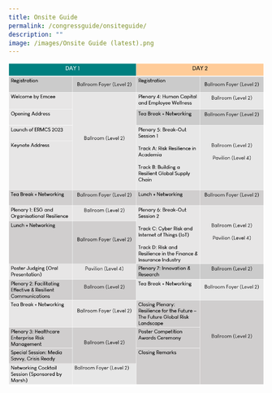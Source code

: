 ```yaml
---
title: Onsite Guide
permalink: /congressguide/onsiteguide/
description: ""
image: /images/Onsite Guide (latest).png
---
```

![](/images/onsite%20guide%20(latest).png)